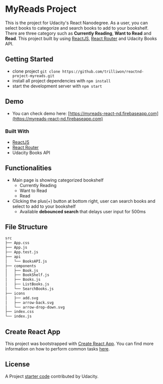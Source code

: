 # MyReads Project

This is the project for Udacity's React Nanodegree. As a user, you can select books to categorize and search books to add to your bookshelf. There are three category such as **Currently Reading**, **Want to Read** and **Read**. This project built by using [ReactJS](https://reactjs.org), [React Router](https://reacttraining.com/react-router) and Udacity Books API.

## Getting Started

* clone project `git clone https://github.com/trilliwon/reactnd-project-myreads.git`
* install all project dependencies with `npm install`
* start the development server with `npm start`

## Demo

* You can check demo here: [https://myreads-react-nd.firebaseapp.com](https://myreads-react-nd.firebaseapp.com)

### Built With

* [ReactJS](https://reactjs.org)
* [React Router](https://reacttraining.com/react-router)
* Udacity Books API

## Functionalities

* Main page is showing categorized bookshelf
    * Currently Reading
    * Want to Read
    * Read
* Clicking the plus(+) button at bottom right, user can search books and select to add to your bookshelf
    * Available **debounced search** that delays user input for 500ms

## File Structure
```bash
src
├── App.css
├── App.js
├── App.test.js
├── api
│   └── BooksAPI.js
├── components
│   ├── Book.js
│   ├── BookShelf.js
│   ├── Books.js
│   ├── ListBooks.js
│   └── SearchBooks.js
├── icons
│   ├── add.svg
│   ├── arrow-back.svg
│   └── arrow-drop-down.svg
├── index.css
└── index.js
```

## Create React App

This project was bootstrapped with [Create React App](https://github.com/facebookincubator/create-react-app). You can find more information on how to perform common tasks [here](https://github.com/facebookincubator/create-react-app/blob/master/packages/react-scripts/template/README.md).

## License

A Project [starter code](https://github.com/udacity/reactnd-project-myreads-starter) contributed by Udacity.